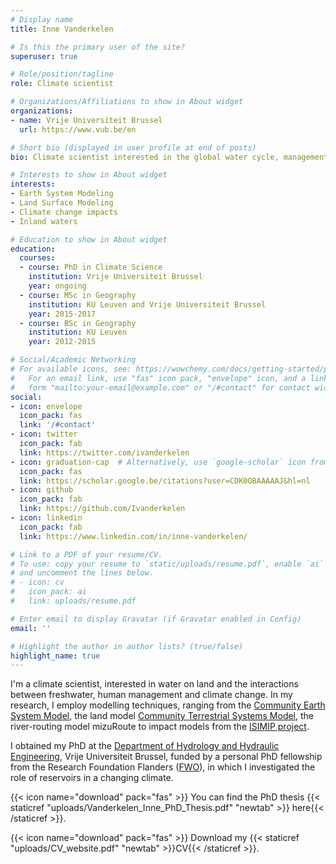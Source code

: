 ```yaml
---
# Display name
title: Inne Vanderkelen

# Is this the primary user of the site?
superuser: true

# Role/position/tagline
role: Climate scientist

# Organizations/Affiliations to show in About widget
organizations:
- name: Vrije Universiteit Brussel
  url: https://www.vub.be/en 

# Short bio (displayed in user profile at end of posts)
bio: Climate scientist interested in the global water cycle, management and interactions with climate.

# Interests to show in About widget
interests:
- Earth System Modeling
- Land Surface Modeling
- Climate change impacts 
- Inland waters

# Education to show in About widget
education:
  courses:
  - course: PhD in Climate Science
    institution: Vrije Universiteit Brussel
    year: ongoing
  - course: MSc in Geography
    institution: KU Leuven and Vrije Universiteit Brussel
    year: 2015-2017
  - course: BSc in Geography
    institution: KU Leuven
    year: 2012-2015

# Social/Academic Networking
# For available icons, see: https://wowchemy.com/docs/getting-started/page-builder/#icons
#   For an email link, use "fas" icon pack, "envelope" icon, and a link in the
#   form "mailto:your-email@example.com" or "/#contact" for contact widget.
social:
- icon: envelope
  icon_pack: fas
  link: '/#contact'
- icon: twitter
  icon_pack: fab
  link: https://twitter.com/ivanderkelen
- icon: graduation-cap  # Alternatively, use `google-scholar` icon from `ai` icon pack
  icon_pack: fas
  link: https://scholar.google.be/citations?user=CDK0OBAAAAAJ&hl=nl
- icon: github
  icon_pack: fab
  link: https://github.com/Ivanderkelen
- icon: linkedin
  icon_pack: fab
  link: https://www.linkedin.com/in/inne-vanderkelen/

# Link to a PDF of your resume/CV.
# To use: copy your resume to `static/uploads/resume.pdf`, enable `ai` icons in `params.toml`,
# and uncomment the lines below.
# - icon: cv
#   icon_pack: ai
#   link: uploads/resume.pdf

# Enter email to display Gravatar (if Gravatar enabled in Config)
email: ''

# Highlight the author in author lists? (true/false)
highlight_name: true
---
```


I'm a climate scientist, interested in water on land and the interactions between freshwater, human management and climate change. In my research, I employ modelling techniques, ranging from the [Community Earth System Model](https://www.cesm.ucar.edu/), the land model [Community Terrestrial Systems Model](https://www.cesm.ucar.edu/models/cesm2/land/), the river-routing model mizuRoute to impact models from the [ISIMIP project](https://www.isimip.org/).  

I obtained my PhD at the [Department of Hydrology and Hydraulic Engineering](http://www.hydr.vub.ac.be/), Vrije Universiteit Brussel, funded by a personal PhD fellowship from the Research Foundation Flanders ([FWO](https://www.fwo.be/en/)), in which I investigated the role of reservoirs in a changing climate.  

{{< icon name="download" pack="fas" >}} You can find the PhD thesis {{< staticref "uploads/Vanderkelen_Inne_PhD_Thesis.pdf" "newtab" >}} here{{< /staticref >}}.


{{< icon name="download" pack="fas" >}} Download my {{< staticref "uploads/CV_website.pdf" "newtab" >}}CV{{< /staticref >}}.

<meta name="google-site-verification" content="3LcHt_Yj7nMzSXDZ5a-n3OPBpiknYCwWDyOUg4sxBlo" />